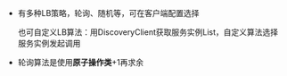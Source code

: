 - 有多种LB策略，轮询、随机等，可在客户端配置选择

  也可自定义LB算法：用DiscoveryClient获取服务实例List，自定义算法选择服务实例发起调用

- 轮询算法是使用**原子操作类**+1再求余